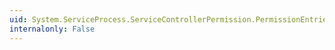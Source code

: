 ```yaml
---
uid: System.ServiceProcess.ServiceControllerPermission.PermissionEntries
internalonly: False
---
```

